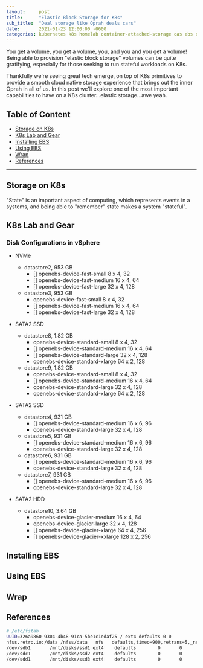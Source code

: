 ```yaml
---
layout:     post
title:      "Elastic Block Storage for K8s"
sub_title:  "Deal storage like Oprah deals cars"
date:       2021-01-23 12:00:00 -0600
categories: kubernetes k8s homelab container-attached-storage cas ebs openebs
---
```


You get a volume, you get a volume, you, and you and you get a volume!  Being able to provision "elastic block storage" volumes can be quite gratifying, especially for those seeking to run stateful workloads on K8s.

Thankfully we're seeing great tech emerge, on top of K8s primitives to provide a smooth cloud native storage experience that brings out the inner Oprah in all of us.  In this post we'll explore one of the most important capabilities to have on a K8s cluster...elastic storage...awe yeah.

## Table of Content

* [Storage on K8s](#storage-on-k8s)
* [K8s Lab and Gear](#k8s-lab-and-gear)
* [Installing EBS](#installing-ebs)
* [Using EBS](#using-ebs)
* [Wrap](#wrap)
* [References](#references)

---

## Storage on K8s

"State" is an important aspect of computing, which represents events in a systems, and being able to "remember" state makes a system "stateful".


## K8s Lab and Gear

### Disk Configurations in vSphere

* NVMe
    * datastore2, 953 GB
        * [] openebs-device-fast-small 8 x 4, 32
        * [] openebs-device-fast-medium 16 x 4, 64
        * [] openebs-device-fast-large 32 x 4, 128
    * datastore3, 953 GB
        * openebs-device-fast-small 8 x 4, 32
        * [] openebs-device-fast-medium 16 x 4, 64
        * [] openebs-device-fast-large 32 x 4, 128

* SATA2 SSD
    * datastore8, 1.82 GB
        * openebs-device-standard-small 8 x 4, 32
        * [] openebs-device-standard-medium 16 x 4, 64
        * [] openebs-device-standard-large 32 x 4, 128
        * openebs-device-standard-xlarge 64 x 2, 128
    * datastore9, 1.82 GB
        * openebs-device-standard-small 8 x 4, 32
        * [] openebs-device-standard-medium 16 x 4, 64
        * openebs-device-standard-large 32 x 4, 128
        * openebs-device-standard-xlarge 64 x 2, 128    

* SATA2 SSD
    * datastore4, 931 GB
        * [] openebs-device-standard-medium 16 x 6, 96
        * openebs-device-standard-large 32 x 4, 128    
    * datastore5, 931 GB
        * [] openebs-device-standard-medium 16 x 6, 96
        * openebs-device-standard-large 32 x 4, 128      
    * datastore6, 931 GB
        * [] openebs-device-standard-medium 16 x 6, 96
        * openebs-device-standard-large 32 x 4, 128      
    * datastore7, 931 GB
        * [] openebs-device-standard-medium 16 x 6, 96
        * openebs-device-standard-large 32 x 4, 128      

* SATA2 HDD
    * datastore10, 3.64 GB
        * openebs-device-glacier-medium 16 x 4, 64
        * openebs-device-glacier-large 32 x 4, 128
        * [] openebs-device-glacier-xlarge 64 x 4, 256
        * [] openebs-device-glacier-xxlarge 128 x 2, 256

## Installing EBS


## Using EBS


## Wrap


## References

```bash
# /etc/fstab
UUID=326a9860-9304-4b48-91ca-5be1c1edaf25 / ext4 defaults 0 0
nfss.retro.io:/data /nfss/data   nfs   defaults,timeo=900,retrans=5,_netdev     0 0
/dev/sdb1       /mnt/disks/ssd1 ext4    defaults        0       0
/dev/sdc1       /mnt/disks/ssd2 ext4    defaults        0       0
/dev/sdd1       /mnt/disks/ssd3 ext4    defaults        0       0
```



